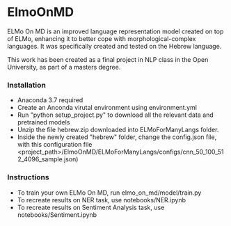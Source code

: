 # ElmoOnMD

ELMo On MD is an improved language representation model created on top of ELMo,
enhancing it to better cope with morphological-complex languages.
It was specifically created and tested on the Hebrew language.

This work has been created as a final project in NLP class in the Open University, as part of a masters degree.
### Installation
* Anaconda 3.7 required 
* Create an Anconda virutal environment using environment.yml
* Run "python setup_project.py" to download all the relevant data and pretrained models
* Unzip the file hebrew.zip downloaded into ELMoForManyLangs folder.
* Inside the newly created "hebrew" folder, change the config.json file, with this configuration file <project_path>/ElmoOnMD/ELMoForManyLangs/configs/cnn_50_100_512_4096_sample.json)

### Instructions
* To train your own ELMo On MD, run elmo_on_md/model/train.py
* To recreate results on NER task, use notebooks/NER.ipynb
* To recreate results on Sentiment Analysis task, use notebooks/Sentiment.ipynb

